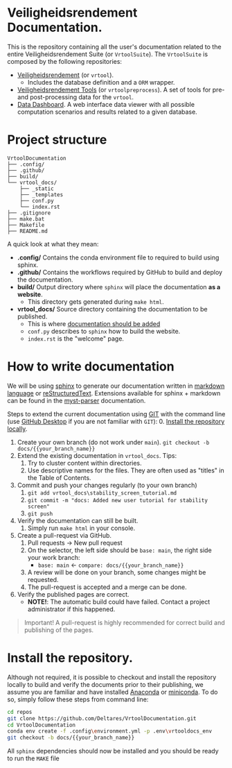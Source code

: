 # Veiligheidsrendement Documentation.

This is the repository containing all the user's  documentation related to the entire Veiligheidsrendement Suite (or `VrtoolSuite`). The `VrtoolSuite` is composed by the following repositories:

- [Veiligheidsrendement](https://github.com/Deltares/Veiligheidsrendement/) (or  `vrtool`).
    - Includes the database definition and a `ORM` wrapper.
- [Veiligheidsrendement Tools](https://github.com/Deltares/VRSuiteUtils) (or `vrtoolpreprocess`). A set of tools for pre- and post-processing data for the `vrtool`.
- [Data Dashboard](https://github.com/Deltares/VrtoolDashboard). A web interface data viewer with all possible computation scenarios and results related to a given database.

# Project structure
```
VrtoolDocumentation
├── .config/
├── .github/
├── build/
└── vrtool_docs/
    ├── _static
    ├── _templates
    ├── conf.py
    └── index.rst
├── .gitignore
├── make.bat
├── Makefile
├── README.md
```

A quick look at what they mean:
* __.config/__ Contains the conda environment file to required to build using sphinx.
* __.github/__ Contains the workflows required by GitHub to build and deploy the documentation.
* __build/__ Output directory where `sphinx` will place the documentation __as a website__.
    * This directory gets generated during `make html`.
* __vrtool_docs/__ Source directory containing the documentation to be published.
    * This is where [documentation should be added](#how-to-write-documentation)
    * `conf.py` describes to `sphinx` how to build the website.
    * `index.rst` is the "welcome" page. 

# How to write documentation

We will be using [sphinx](https://www.sphinx-doc.org/en/master/) to generate our documentation written in [markdown language](https://markdown-it.github.io/) or [reStructuredText](https://www.sphinx-doc.org/en/master/usage/restructuredtext/basics.html). Extensions available for sphinx + markdown can be found in the [myst-parser](https://myst-parser.readthedocs.io/en/latest/syntax/optional.html) documentation.

Steps to extend the current documentation using [GIT](https://git-scm.com/) with the command line (use [GitHub Desktop](https://desktop.github.com/) if you are not familiar with `GIT`):
0. [Install the repository locally](#install-the-repository).
1. Create your own branch (do not work under `main`).
    `git checkout -b docs/{{your_branch_name}}`
2. Extend the existing documentation in `vrtool_docs`. Tips:
    1. Try to cluster content within directories.
    2. Use descriptive names for the files. They are often used as "titles" in the Table of Contents.
3. Commit and push your changes regularly (to your own branch)
    1. `git add vrtool_docs\stability_screen_tutorial.md`
    2. `git commit -m "docs: Added new user tutorial for stability screen"`
    3. `git push`
4. Verify the documentation can still be built.
    1. Simply run `make html` in your console.
5. Create a pull-request via GitHub.
    1. Pull requests -> New pull request
    2. On the selector, the left side should be `base: main`, the right side your work branch:
        * `base: main` <- `compare: docs/{{your_branch_name}}`
    3. A review will be done on your branch, some changes might be requested.
    4. The pull-request is accepted and a merge can be done.
6. Verify the published pages are correct.
    * __NOTE!__: The automatic build could have failed. Contact a project administrator if this happened.

> Important! A pull-request is highly recommended for correct build and publishing of the pages.

# Install the repository.
Although not required, it is possible to checkout and install the repository locally to build and verify the documents prior to their publishing, we assume you are familiar and have installed [Anaconda](https://www.anaconda.com/download) or [miniconda](https://docs.conda.io/en/latest/miniconda.html). To do so, simply follow these steps from command line:

```bash
cd repos
git clone https://github.com/Deltares/VrtoolDocumentation.git
cd VrtoolDocumentation
conda env create -f .config\environment.yml -p .env\vrtooldocs_env
git checkout -b docs/{{your_branch_name}}
```

All `sphinx` dependencies should now be installed and you should be ready to run the `MAKE` file
